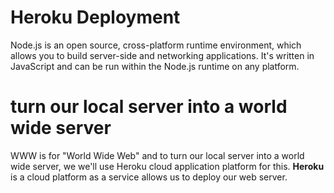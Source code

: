 # Heroku Deployment
 Node.js is an open source, cross-platform runtime environment, which allows you to build server-side and networking applications. It's written in JavaScript and can be run within the Node.js runtime on any platform. 

# turn our local server into a world wide server
 WWW is for "World Wide Web" and to turn our local server into a world wide server, we we'll use Heroku cloud application platform for this. **Heroku** is a cloud platform as a service allows us to deploy our web server. 
